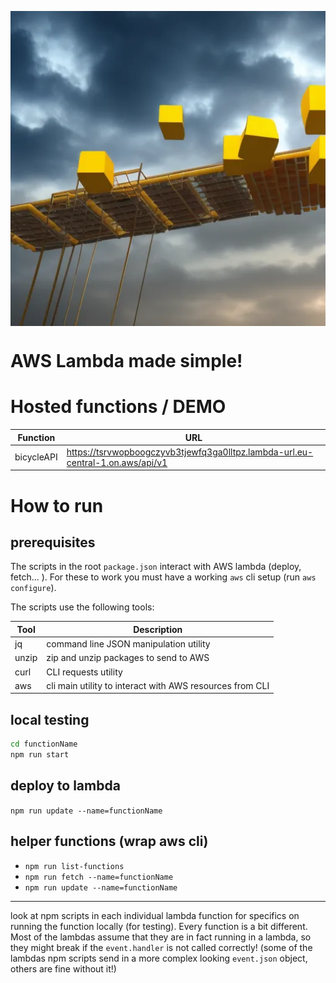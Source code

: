 <p align='center'>
  <img align='center' src="./README/aws_lambda.webp">
</p>

# AWS Lambda made simple!

# Hosted functions / DEMO

| Function | URL |
| --- | --- |
| bicycleAPI | https://tsrvwopboogczyvb3tjewfq3ga0lltpz.lambda-url.eu-central-1.on.aws/api/v1 |

# How to run

## prerequisites

The scripts in the root `package.json` interact with AWS lambda (deploy, fetch... ). For these to work you must have a working `aws` cli setup (run `aws configure`).

The scripts use the following tools:

| Tool | Description |
| --- | --- |
| jq | command line JSON manipulation utility |
| unzip | zip and unzip packages to send to AWS |
| curl | CLI requests utility |
| aws | cli main utility to interact with AWS resources from CLI |

## local testing

```bash
cd functionName
npm run start
```

## deploy to lambda

`npm run update --name=functionName`


## helper functions (wrap aws cli)

- `npm run list-functions`
- `npm run fetch --name=functionName`
- `npm run update --name=functionName`


---

look at npm scripts in each individual lambda function for specifics on running the function locally (for testing). Every function is a bit different. Most of the lambdas assume that they are in fact running in a lambda, so they might break if the `event.handler` is not called correctly! (some of the lambdas npm scripts send in a more complex looking `event.json` object, others are fine without it!)
